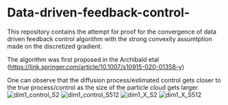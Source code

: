 # Data-driven-feedback-control-
This repository contains the attempt for proof for the convergence of data driven feedback control algorithm with the strong convexity assumtption made on 
the discretized gradient. 

The algorithm was first proposed in the Archibald etal (https://link.springer.com/article/10.1007/s10915-020-01358-y)

One can observe that the diffusion process/estimated control gets closer to the true process/control as the size of the particle cloud gets larger. 
![dim1_control_S2](https://user-images.githubusercontent.com/107137651/173209384-7c670c86-1676-48aa-897f-71c74b883960.png)
![dim1_control_S512](https://user-images.githubusercontent.com/107137651/173209387-4d436ce0-c787-496e-a424-6157a84e5d97.png)
![dim1_X_S2](https://user-images.githubusercontent.com/107137651/173209390-3736a382-5e3c-401e-be4c-b12bd6c3975c.png)
![dim1_X_S512](https://user-images.githubusercontent.com/107137651/173209392-e7eec22d-450e-4037-8022-8796e1f61fbe.png)
